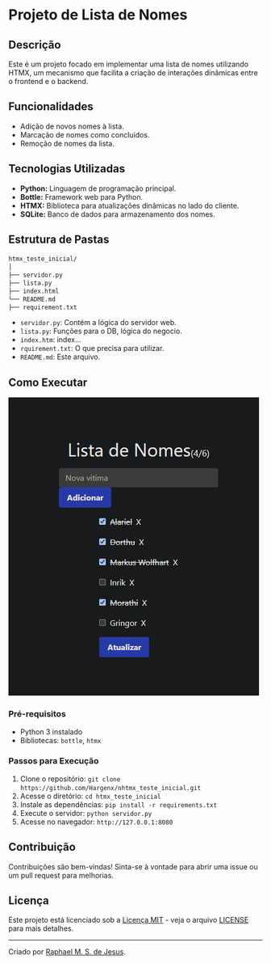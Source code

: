 # Projeto de Lista de Nomes

## Descrição

Este é um projeto focado em implementar uma lista de nomes utilizando HTMX, um mecanismo que facilita a criação de interações dinâmicas entre o frontend e o backend.

## Funcionalidades

- Adição de novos nomes à lista.
- Marcação de nomes como concluídos.
- Remoção de nomes da lista.

## Tecnologias Utilizadas

- **Python:** Linguagem de programação principal.
- **Bottle:** Framework web para Python.
- **HTMX:** Biblioteca para atualizações dinâmicas no lado do cliente.
- **SQLite:** Banco de dados para armazenamento dos nomes.

## Estrutura de Pastas

```
htmx_teste_inicial/
│
├── servidor.py
├── lista.py
├── index.html
└── README.md
├── requirement.txt
```


- `servidor.py`: Contém a lógica do servidor web.
- `lista.py`: Funções para o DB, lógica do negocio.
- `index.htm`: index...
- `rquirement.txt`: O que precisa para utilizar.
- `README.md`: Este arquivo.

## Como Executar
![SS sendo usado](ss-style.png)
### Pré-requisitos

- Python 3 instalado
- Bibliotecas: `bottle`, `htmx`

### Passos para Execução

1. Clone o repositório: `git clone https://github.com/Hargenx/nhtmx_teste_inicial.git`
2. Acesse o diretório: `cd htmx_teste_inicial`
3. Instale as dependências: `pip install -r requirements.txt`
4. Execute o servidor: `python servidor.py`
5. Acesse no navegador: `http://127.0.0.1:8080`



## Contribuição

Contribuições são bem-vindas! Sinta-se à vontade para abrir uma issue ou um pull request para melhorias.

## Licença

Este projeto está licenciado sob a [Licença MIT](https://opensource.org/licenses/MIT) - veja o arquivo [LICENSE](LICENSE) para mais detalhes.

---

Criado por [Raphael M. S. de Jesus](https://github.com/Hargenx).

